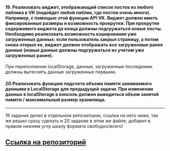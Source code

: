 <h4>19. Реализовать виджет, отображающий список постов из любого паблика в VK (подойдет любой паблик, где постов очень много). Например, с помощью этой функции API VK. Виджет должен иметь фиксированные размеры и возможность прокрутки. При прокрутке содержимого виджета до конца должны подгружаться новые посты. Необходимо реализовать возможность кэширования уже загруженных данных: если пользователь закрыл страницу, а потом снова открыл ее, виджет должен отображать все загруженные ранее данные (новые данные должны подгружаться из учетом уже загруженных ранее).</h4>

При переполнении localStorage, данные, загруженные последними должны вытеснять данные загруженные первыми.

<h4>20.Реализовать функцию подсчета объема памяти занимаемого данными в LocalStorage для предыдущей задачи. При изменении данных в localStorage в консоль должен выводиться объем занятой памяти / максимальный размер хранилища.</h4>

---

19 задание делал в отдельном репозитории, ссылка на него ниже, так же решил сразу сделать и 20 задание в этом же файле, добавил в правом нижнем углу шкалу формата свободно/всего!

<h2><a href="https://github.com/arizonec/WildBerry0-1">Cсылка на репозиторий</a></h2>
